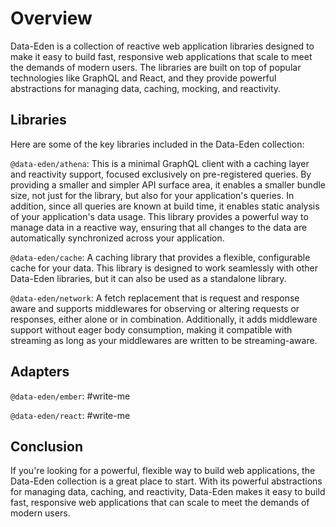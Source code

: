 # Overview

Data-Eden is a collection of reactive web application libraries designed to make it easy to build fast, responsive web applications that scale to meet the demands of modern users. The libraries are built on top of popular technologies like GraphQL and React, and they provide powerful abstractions for managing data, caching, mocking, and reactivity.

## Libraries

Here are some of the key libraries included in the Data-Eden collection:

`@data-eden/athena`: This is a minimal GraphQL client with a caching layer and reactivity support, focused exclusively on pre-registered queries. By providing a smaller and simpler API surface area, it enables a smaller bundle size, not just for the library, but also for your application's queries. In addition, since all queries are known at build time, it enables static analysis of your application's data usage. This library provides a powerful way to manage data in a reactive way, ensuring that all changes to the data are automatically synchronized across your application.

`@data-eden/cache`: A caching library that provides a flexible, configurable cache for your data. This library is designed to work seamlessly with other Data-Eden libraries, but it can also be used as a standalone library.

`@data-eden/network`: A fetch replacement that is request and response aware and supports middlewares for observing or altering requests or responses, either alone or in combination. Additionally, it adds middleware support without eager body consumption, making it compatible with streaming as long as your middlewares are written to be streaming-aware.

## Adapters

`@data-eden/ember`: #write-me

`@data-eden/react`: #write-me

## Conclusion

If you're looking for a powerful, flexible way to build web applications, the Data-Eden collection is a great place to start. With its powerful abstractions for managing data, caching, and reactivity, Data-Eden makes it easy to build fast, responsive web applications that can scale to meet the demands of modern users.
